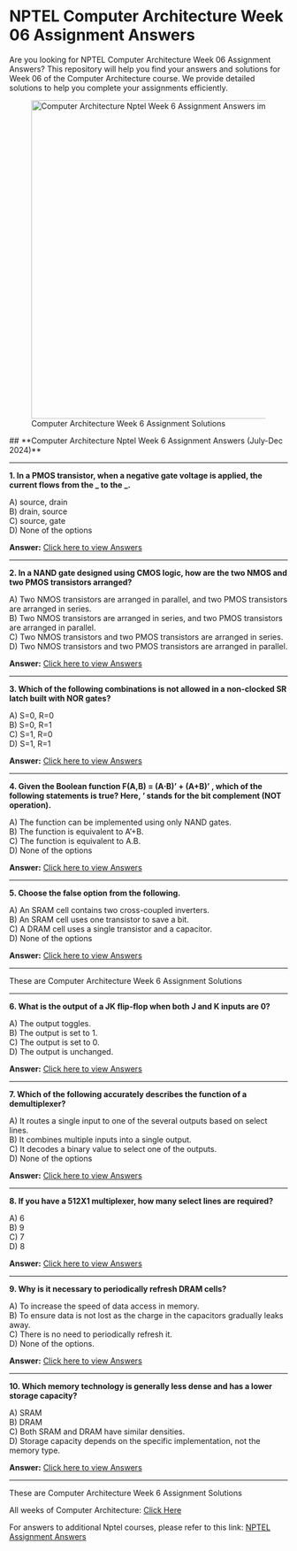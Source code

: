 # NPTEL Computer Architecture Week 06 Assignment Answers

Are you looking for NPTEL Computer Architecture Week 06 Assignment Answers? This repository will help you find your answers and solutions for Week 06 of the Computer Architecture course. We provide detailed solutions to help you complete your assignments efficiently.


<figure class="wp-block-image aligncenter size-large is-resized"><img decoding="async" width="1024" height="576" src="https://progiez.com/wp-content/uploads/2024/08/Computer-Architecture-Nptel-Week-6-Assignment-Answer-and-solution-Swayam-Platform-image-1024x576.webp" alt="Computer Architecture Nptel Week 6 
Assignment Answers image" class="wp-image-13332" title="Computer Architecture Week 6 Assignment Nptel Answers 2024 1" srcset="https://progiez.com/wp-content/uploads/2024/08/Computer-Architecture-Nptel-Week-6-Assignment-Answer-and-solution-Swayam-Platform-image-1024x576.webp 1024w, https://progiez.com/wp-content/uploads/2024/08/Computer-Architecture-Nptel-Week-6-Assignment-Answer-and-solution-Swayam-Platform-image-300x169.webp 300w, https://progiez.com/wp-content/uploads/2024/08/Computer-Architecture-Nptel-Week-6-Assignment-Answer-and-solution-Swayam-Platform-image-768x432.webp 768w, https://progiez.com/wp-content/uploads/2024/08/Computer-Architecture-Nptel-Week-6-Assignment-Answer-and-solution-Swayam-Platform-image.webp 1280w" sizes="(max-width: 1024px) 100vw, 1024px"><figcaption class="wp-element-caption">Computer Architecture Week 6 Assignment Solutions</figcaption></figure>
## **Computer Architecture Nptel Week 6 Assignment Answers (July-Dec 2024)**

* * *

**1. In a PMOS transistor, when a negative gate voltage is applied, the current flows from the \_ to the \_.**

A) source, drain  
B) drain, source  
C) source, gate  
D) None of the options

**Answer:** [Click here to view Answers](https://progiez.com/computer-architecture-nptel-week-6-assignment-answers)

* * *

**2. In a NAND gate designed using CMOS logic, how are the two NMOS and two PMOS transistors arranged?**

A) Two NMOS transistors are arranged in parallel, and two PMOS transistors are arranged in series.  
B) Two NMOS transistors are arranged in series, and two PMOS transistors are arranged in parallel.  
C) Two NMOS transistors and two PMOS transistors are arranged in series.  
D) Two NMOS transistors and two PMOS transistors are arranged in parallel.

**Answer:** [Click here to view Answers](https://progiez.com/computer-architecture-nptel-week-6-assignment-answers)

* * *

**3. Which of the following combinations is not allowed in a non-clocked SR latch built with NOR gates?**

A) S=0, R=0  
B) S=0, R=1  
C) S=1, R=0  
D) S=1, R=1

**Answer:** [Click here to view Answers](https://progiez.com/computer-architecture-nptel-week-6-assignment-answers)

* * *

**4. Given the Boolean function F(A,B) = (A⋅B)’ + (A+B)’ , which of the following statements is true? Here, ‘ stands for the bit complement (NOT operation).**

A) The function can be implemented using only NAND gates.  
B) The function is equivalent to A’+B.  
C) The function is equivalent to A.B.  
D) None of the options

**Answer:** [Click here to view Answers](https://progiez.com/computer-architecture-nptel-week-6-assignment-answers)

* * *

**5. Choose the false option from the following.**

A) An SRAM cell contains two cross-coupled inverters.  
B) An SRAM cell uses one transistor to save a bit.  
C) A DRAM cell uses a single transistor and a capacitor.  
D) None of the options

**Answer:** [Click here to view Answers](https://progiez.com/computer-architecture-nptel-week-6-assignment-answers)

* * *

These are Computer Architecture Week 6 Assignment Solutions

* * *

**6. What is the output of a JK flip-flop when both J and K inputs are 0?**

A) The output toggles.  
B) The output is set to 1.  
C) The output is set to 0.  
D) The output is unchanged.

**Answer:** [Click here to view Answers](https://progiez.com/computer-architecture-nptel-week-6-assignment-answers)

* * *

**7. Which of the following accurately describes the function of a demultiplexer?**

A) It routes a single input to one of the several outputs based on select lines.  
B) It combines multiple inputs into a single output.  
C) It decodes a binary value to select one of the outputs.  
D) None of the options

**Answer:** [Click here to view Answers](https://progiez.com/computer-architecture-nptel-week-6-assignment-answers)

* * *

**8. If you have a 512X1 multiplexer, how many select lines are required?**

A) 6  
B) 9  
C) 7  
D) 8

**Answer:** [Click here to view Answers](https://progiez.com/computer-architecture-nptel-week-6-assignment-answers)

* * *

**9. Why is it necessary to periodically refresh DRAM cells?**

A) To increase the speed of data access in memory.  
B) To ensure data is not lost as the charge in the capacitors gradually leaks away.  
C) There is no need to periodically refresh it.  
D) None of the options.

**Answer:** [Click here to view Answers](https://progiez.com/computer-architecture-nptel-week-6-assignment-answers)

* * *

**10. Which memory technology is generally less dense and has a lower storage capacity?**

A) SRAM  
B) DRAM  
C) Both SRAM and DRAM have similar densities.  
D) Storage capacity depends on the specific implementation, not the memory type.

**Answer:** [Click here to view Answers](https://progiez.com/computer-architecture-nptel-week-6-assignment-answers)

* * *

These are Computer Architecture Week 6 Assignment Solutions

All weeks of Computer Architecture: [Click Here](https://progiez.com/nptel-assignment-answers/computer-architecture-nptel)

For answers to additional Nptel courses, please refer to this link: [NPTEL Assignment Answers](https://progiez.com/nptel-assignment-answers)
